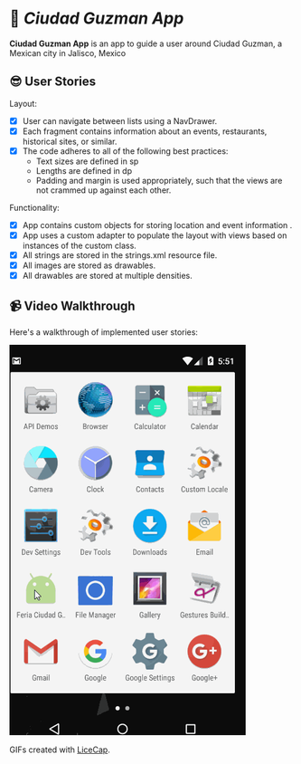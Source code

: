 # :iphone: *Ciudad Guzman App*  

**Ciudad Guzman App** is an app to guide a user around Ciudad Guzman, a Mexican city in Jalisco, Mexico

## :sunglasses: User Stories

Layout:
* [x] User can navigate between lists using a NavDrawer.
* [x] Each fragment contains information about an events, restaurants, historical sites, or similar.
* [x] The code adheres to all of the following best practices:
  * Text sizes are defined in sp
  * Lengths are defined in dp
  * Padding and margin is used appropriately, such that the views are not crammed up against each other.

Functionality:

* [x] App contains custom objects for storing location and event information .
* [x] App uses a custom adapter to populate the layout with views based on instances of the custom class.
* [x] All strings are stored in the strings.xml resource file.
* [x] All images are stored as drawables.
* [x] All drawables are stored at multiple densities.

## :video_camera: Video Walkthrough 

Here's a walkthrough of implemented user stories:

<img src='https://github.com/IsabelPalomar/android-ciudad-guzman/blob/master/CiudadGuzman.gif' title='Video Walkthrough' width='' alt='Video Walkthrough' />

GIFs created with [LiceCap](http://www.cockos.com/licecap/).

